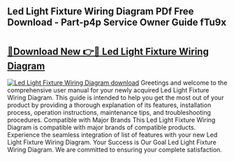 ## Led Light Fixture Wiring Diagram PDf Free Download - Part-p4p Service Owner Guide fTu9x

# <h2><a href="http://dfnlgta.blite.top/?on=Led+Light+Fixture+Wiring+Diagram">🔗Download New 👉🔴 Led Light Fixture Wiring Diagram</a></h2>

[![Led Light Fixture Wiring Diagram download](https://i.imgur.com/lujVjoI.png)](http://dfnlgta.blite.top/?on=Led+Light+Fixture+Wiring+Diagram)
Greetings and welcome to the comprehensive user manual for your newly acquired Led Light Fixture Wiring Diagram. This guide is intended to help you get the most out of your product by providing a thorough explanation of its features, installation process, operation instructions, maintenance tips, and troubleshooting procedures. Compatible with Major Brands This Led Light Fixture Wiring Diagram is compatible with major brands of compatible products. Experience the seamless integration of list of features with your new Led Light Fixture Wiring Diagram. Your Success is Our Goal Led Light Fixture Wiring Diagram. We are committed to ensuring your complete satisfaction.
